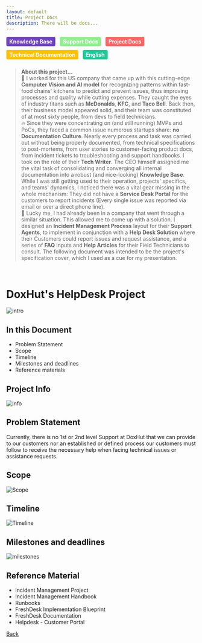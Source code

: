 ```yaml
---
layout: default
title: Project Docs
description: There will be docs...
---
```


<style>
.tag {
  display: inline-block;
  padding: 4px 8px;
  border-radius: 4px;
  color: #fff;
  font-size: 14px;
  font-weight: bold;
  margin-right: 8px;
  margin-bottom: 10px;
}

/* Add the background colors for each category */
.tag:nth-child(4) { background-color: #ffc107; } /* Technical Documentation */
.tag:nth-child(5) { background-color: #6f42c1; } /* Knowledge Base */
.tag:nth-child(7) { background-color: #20c997; } /* English */
.tag:nth-child(12) { background-color: #90ee90; } /* Support Docs */
.tag:nth-child(13) { background-color: #ff6666; } /* Project Docs */

</style>


<span class="tag" style="background-color: #6f42c1;">Knowledge Base</span>
<span class="tag" style="background-color: #90ee90;">Support Docs</span>
<span class="tag" style="background-color: #ff6666;">Project Docs</span>
<span class="tag" style="background-color: #ffc107;">Technical Documentation</span>
<span class="tag" style="background-color: #20c997;">English</span>


> **About this project...** <br>
🥑 I worked for this US company that came up with this cutting-edge **Computer Vision and AI model** for recognizing patterns within fast-food chains' kitchens to predict and prevent issues, thus improving processes and quality while cutting expenses. They caught the eyes of industry titans such as **McDonalds**, **KFC**, and **Taco Bell**. Back then, their business model appeared solid, and their team was constituted of at most sixty people, from devs to field technicians. <br>🔥 Since they were concentrating on (and still running) MVPs and PoCs, they faced a common issue numerous startups share: **no Documentation Culture**. Nearly every process and task was carried out without being properly documented, from technical specifications to post-mortems, from user stories to customer-facing product docs, from incident tickets to troubleshooting and support handbooks. I took on the role of their **Tech Writer**. The CEO himself assigned me the vital task of consolidating and converging all internal documentation into a robust (and nice-looking) **Knowledge Base**. While I was still getting used to their operation, projects' specifics, and teams' dynamics, I noticed there was a vital gear missing in the whole mechanism: They did not have a **Service Desk Portal** for the customers to report incidents (Every single issue was reported via email or over a direct phone line). <br> 🚀 Lucky me, I had already been in a company that went through a similar situation. This allowed me to come up with a solution. I designed an **Incident Management Process** layout for their **Support Agents**, to implement in conjunction with a **Help Desk Solution** where their Customers could report issues and request assistance, and a series of **FAQ** inputs and **Help Articles** for their Field Technicians to consult. The following document was intended to be the project's specification cover, which I used as a cue for my presentation.
<br>

# DoxHut's HelpDesk Project

![intro](images-projectdesk-intro.png)

## In this Document
- Problem Statement
- Scope
- Timeline
- Milestones and deadlines
- Reference materials

## Project Info

![info](images-projectdesk-fichainfo.png)

## Problem Statement
Currently, there is no 1st or 2nd level Support at DoxHut that we can provide to our customers nor an established or defined process our customers must follow to receive the necessary help when facing technical issues or assistance requests.

## Scope

![Scope](images-projectdesk-milestones3.png)

## Timeline

![Timeline](timeline-project-desk.png)

## Milestones and deadlines

![milestones](images-projectdesk-milestones.png)

## Reference Material
- Incident Management Project
- Incident Management Handbook
- Runbooks
- FreshDesk Implementation Blueprint
- FreshDesk Documentation
- Helpdesk - Customer Portal

[Back](./)
